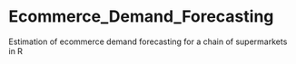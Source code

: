 # Ecommerce_Demand_Forecasting
Estimation of ecommerce demand forecasting for a chain of supermarkets in R
